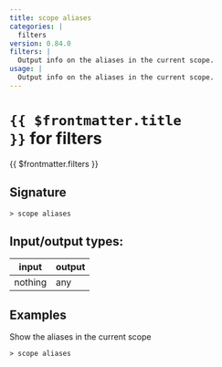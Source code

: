 ```yaml
---
title: scope aliases
categories: |
  filters
version: 0.84.0
filters: |
  Output info on the aliases in the current scope.
usage: |
  Output info on the aliases in the current scope.
---
```


# <code>{{ $frontmatter.title }}</code> for filters

<div class='command-title'>{{ $frontmatter.filters }}</div>

## Signature

```> scope aliases ```


## Input/output types:

| input   | output |
| ------- | ------ |
| nothing | any    |

## Examples

Show the aliases in the current scope
```shell
> scope aliases

```
